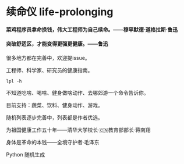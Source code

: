 # 续命仪 life-prolonging

#### 菜鸡程序员拿命换钱，伟大工程师为自己续命。——穆罕默德·道格拉斯·鲁迅
#### 突破舒适区，才能变得更强更健康。——鲁迅

很多地方都在完善中，欢迎提issue。

工程师、科学家、研究员的健康指南。

```shell script
lpl -h
```


不知道吃啥、喝啥、健身做啥动作、去哪郊游一个命令告诉你。

目前支持：蔬菜、饮料、健身动作、游戏。

随机列表逐步完善中，列表都是作者优选。

为祖国健康工作五十年——清华大学校长·🇨🇳教育部部长·蒋南翔

身体是革命的本钱——全境守护者·毛泽东

Python 随机生成
